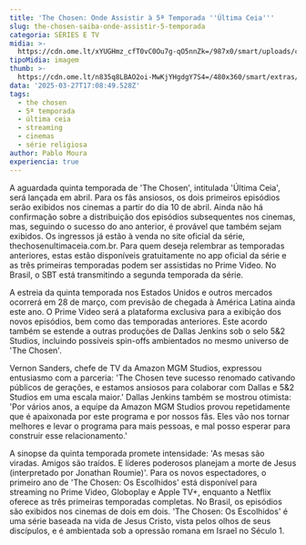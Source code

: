 ```yaml
---
title: 'The Chosen: Onde Assistir à 5ª Temporada ''Última Ceia'''
slug: the-chosen-saiba-onde-assistir-5-temporada
categoria: SÉRIES E TV
midia: >-
  https://cdn.ome.lt/xYUGHmz_cfT0vC0Ou7g-qO5nnZk=/987x0/smart/uploads/conteudo/fotos/OMELETE_CAPA_-_2025-03-27T135237.653.png
tipoMidia: imagem
thumb: >-
  https://cdn.ome.lt/n835q8LBAO2oi-MwKjYHgdgY7S4=/480x360/smart/extras/conteudos/omelete_THUMB_-_2025-03-27T135225.252.png
data: '2025-03-27T17:08:49.528Z'
tags:
  - the chosen
  - 5ª temporada
  - última ceia
  - streaming
  - cinemas
  - série religiosa
author: Pablo Moura
experiencia: true
---
```


A aguardada quinta temporada de 'The Chosen', intitulada 'Última Ceia', será lançada em abril. Para os fãs ansiosos, os dois primeiros episódios serão exibidos nos cinemas a partir do dia 10 de abril. Ainda não há confirmação sobre a distribuição dos episódios subsequentes nos cinemas, mas, seguindo o sucesso do ano anterior, é provável que também sejam exibidos. Os ingressos já estão à venda no site oficial da série, thechosenultimaceia.com.br. Para quem deseja relembrar as temporadas anteriores, estas estão disponíveis gratuitamente no app oficial da série e as três primeiras temporadas podem ser assistidas no Prime Video. No Brasil, o SBT está transmitindo a segunda temporada da série.

A estreia da quinta temporada nos Estados Unidos e outros mercados ocorrerá em 28 de março, com previsão de chegada à América Latina ainda este ano. O Prime Video será a plataforma exclusiva para a exibição dos novos episódios, bem como das temporadas anteriores. Este acordo também se estende a outras produções de Dallas Jenkins sob o selo 5&2 Studios, incluindo possíveis spin-offs ambientados no mesmo universo de 'The Chosen'.

Vernon Sanders, chefe de TV da Amazon MGM Studios, expressou entusiasmo com a parceria: 'The Chosen teve sucesso renomado cativando públicos de gerações, e estamos ansiosos para colaborar com Dallas e 5&2 Studios em uma escala maior.' Dallas Jenkins também se mostrou otimista: 'Por vários anos, a equipe da Amazon MGM Studios provou repetidamente que é apaixonada por este programa e por nossos fãs. Eles vão nos tornar melhores e levar o programa para mais pessoas, e mal posso esperar para construir esse relacionamento.'

A sinopse da quinta temporada promete intensidade: 'As mesas são viradas. Amigos são traídos. E líderes poderosos planejam a morte de Jesus (interpretado por Jonathan Roumie)'. Para os novos espectadores, o primeiro ano de 'The Chosen: Os Escolhidos' está disponível para streaming no Prime Video, Globoplay e Apple TV+, enquanto a Netflix oferece as três primeiras temporadas completas. No Brasil, os episódios são exibidos nos cinemas de dois em dois. 'The Chosen: Os Escolhidos' é uma série baseada na vida de Jesus Cristo, vista pelos olhos de seus discípulos, e é ambientada sob a opressão romana em Israel no Século 1.
